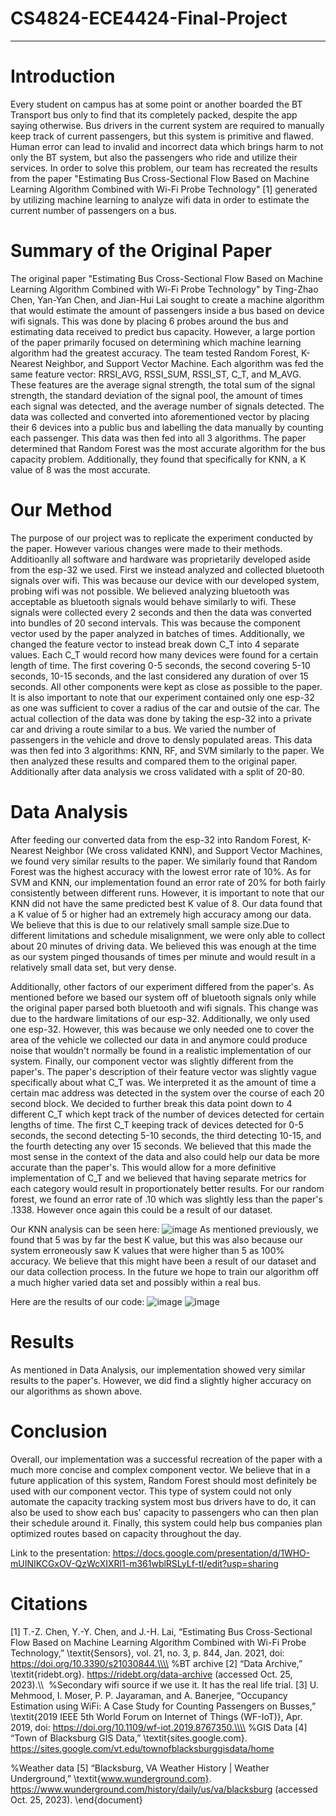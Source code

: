 # CS4824-ECE4424-Final-Project
---
# Introduction
Every student on campus has at some point or another boarded the BT Transport bus only to find that its completely packed, despite the app saying otherwise. Bus drivers in the current system are required to manually keep track of current passengers, but this system is primitive and flawed. Human error can lead to invalid and incorrect data which brings harm to not only the BT system, but also the passengers who ride and utilize their services. In order to solve this problem, our team has recreated the results from the paper "Estimating Bus Cross-Sectional Flow Based on Machine Learning Algorithm Combined with Wi-Fi Probe Technology" [1] generated by utilizing machine learning to analyze wifi data in order to estimate the current number of passengers on a bus.

# Summary of the Original Paper
The original paper "Estimating Bus Cross-Sectional Flow Based on Machine Learning Algorithm Combined with Wi-Fi Probe Technology" by Ting-Zhao Chen, Yan-Yan Chen, and Jian-Hui Lai sought to create a machine algorithm that would estimate the amount of passengers inside a bus based on device wifi signals. This was done by placing 6 probes around the bus and estimating data received to predict bus capacity. However, a large portion of the paper primarily focused on determining which machine learning algorithm had the greatest accuracy. The team tested Random Forest, K-Nearest Neighbor, and Support Vector Machine. Each algorithm was fed the same feature vector: RRSI_AVG, RSSI_SUM, RSSI_ST, C_T, and M_AVG. These features are the average signal strength, the total sum of the signal strength, the standard deviation of the signal pool, the amount of times each signal was detected, and the average number of signals detected. The data was collected and converted into aforementioned vector by placing their 6 devices into a public bus and labelling the data manually by counting each passenger. This data was then fed into all 3 algorithms. The paper determined that Random Forest was the most accurate algorithm for the bus capacity problem. Additionally, they found that specifically for KNN, a K value of 8 was the most accurate.

# Our Method
The purpose of our project was to replicate the experiment conducted by the paper. However various changes were made to their methods. Additioanlly all software and hardware was proprietarily developed aside from the esp-32 we used. First we instead analyzed and collected bluetooth signals over wifi. This was because our device with our developed system, probing wifi was not possible. We believed analyzing bluetooth was acceptable as bluetooth signals would behave similarly to wifi. These signals were collected every 2 seconds and then the data was converted into bundles of 20 second intervals. This was because the component vector used by the paper analyzed in batches of times. Additionally, we changed the feature vector to instead break down C_T into 4 separate values. Each C_T would record how many devices were found for a certain length of time. The first covering 0-5 seconds, the second covering 5-10 seconds, 10-15 seconds, and the last considered any duration of over 15 seconds. All other components were kept as close as possible to the paper. It is also important to note that our experiment contained only one esp-32 as one was sufficient to cover a radius of the car and outsie of the car. The actual collection of the data was done by taking the esp-32 into a private car and driving a route similar to a bus. We varied the number of passengers in the vehicle and drove to densly populated areas. This data was then fed into 3 algorithms: KNN, RF, and SVM similarly to the paper. We then analyzed these results and compared them to the original paper. Additionally after data analysis we cross validated with a split of 20-80.

# Data Analysis
After feeding our converted data from the esp-32 into Random Forest, K-Nearest Neighbor (We cross validated KNN), and Support Vector Machines, we found very similar results to the paper. We similarly found that Random Forest was the highest accuracy with the lowest error rate of 10%. As for SVM and KNN, our implementation found an error rate of 20% for both fairly consistently between different runs. However, it is important to note that our KNN did not have the same predicted best K value of 8. Our data found that a K value of 5 or higher had an extremely high accuracy among our data. We believe that this is due to our relatively small sample size.Due to different limitations and schedule misalignment, we were only able to collect about 20 minutes of driving data. We believed this was enough at the time as our system pinged thousands of times per minute and would result in a relatively small data set, but very dense. 

Additionally, other factors of our experiment differed from the paper's. As mentioned before we based our system off of bluetooth signals only while the original paper parsed both bluetooth and wifi signals. This change was due to the hardware limitations of our esp-32. Additionally, we only used one esp-32. However, this was because we only needed one to cover the area of the vehicle we collected our data in and anymore could produce noise that wouldn't normally be found in a realistic implementation of our system. Finally, our component vector was slightly different from the paper's. The paper's description of their feature vector was slightly vague specifically about what C_T was. We interpreted it as the amount of time a certain mac address was detected in the system over the course of each 20 second block. We decided to further break this data point down to 4 different C_T which kept track of the number of devices detected for certain lengths of time. The first C_T keeping track of devices detected for 0-5 seconds, the second detecting 5-10 seconds, the third detecting 10-15, and the fourth detecting any over 15 seconds. We believed that this made the most sense in the context of the data and also could help our data be more accurate than the paper's. This would allow for a more definitive implementation of C_T and we believed that having separate metrics for each category would result in proportionately better results. For our random forest, we found an error rate of .10 which was slightly less than the paper's .1338. However once again this could be a result of our dataset.

Our KNN analysis can be seen here:
![image](https://github.com/gshin06/CS4824-ECE4424-Final-Project/assets/149714026/02e2248b-090f-4a33-a609-db16988fb71e)
As mentioned previously, we found that 5 was by far the best K value, but this was also because our system erroneously saw K values that were higher than 5 as 100% accuracy. We believe that this might have been a result of our dataset and our data collection process. In the future we hope to train our algorithm off a much higher varied data set and possibly within a real bus.

Here are the results of our code:
![image](https://github.com/gshin06/CS4824-ECE4424-Final-Project/assets/149714026/c008dcb5-3da2-4a76-b69c-04de65a5fb17)
![image](https://github.com/gshin06/CS4824-ECE4424-Final-Project/assets/149714026/339eba6c-72ff-4733-a6d5-3115dd0c9946)


# Results
As mentioned in Data Analysis, our implementation showed very similar results to the paper's. However, we did find a slightly higher accuracy on our algorithms as shown above. 

# Conclusion
Overall, our implementation was a successful recreation of the paper with a much more concise and complex component vector. We believe that in a future application of this system, Random Forest should most definitely be used with our component vector. This type of system could not only automate the capacity tracking system most bus drivers have to do, it can also be used to show each bus' capacity to passengers who can then plan their schedule around it. Finally, this system could help bus companies plan optimized routes based on capacity throughout the day.

Link to the presentation: https://docs.google.com/presentation/d/1WHO-mUINIKCGxOV-QzWcXIXRl1-m361wblRSLyLf-tI/edit?usp=sharing

# Citations
[1] T.-Z. Chen, Y.-Y. Chen, and J.-H. Lai, “Estimating Bus Cross-Sectional Flow Based on Machine Learning Algorithm Combined with Wi-Fi Probe Technology,” \textit{Sensors}, vol. 21, no. 3, p. 844, Jan. 2021, doi: https://doi.org/10.3390/s21030844.\\\\
‌
%BT archive
[2] “Data Archive,” \textit{ridebt.org}. https://ridebt.org/data-archive (accessed Oct. 25, 2023).\\\\
‌
%Secondary wifi source if we use it. It has the real life trial.
[3] U. Mehmood, I. Moser, P. P. Jayaraman, and A. Banerjee, “Occupancy Estimation using WiFi: A Case Study for Counting Passengers on Busses,” \textit{2019 IEEE 5th World Forum on Internet of Things (WF-IoT)}, Apr. 2019, doi: https://doi.org/10.1109/wf-iot.2019.8767350.\\\\
‌
%GIS Data
[4] “Town of Blacksburg GIS Data,” \textit{sites.google.com}. https://sites.google.com/vt.edu/townofblacksburggisdata/home‌

%Weather data
[5] “Blacksburg, VA Weather History | Weather Underground,” \textit{www.wunderground.com}. https://www.wunderground.com/history/daily/us/va/blacksburg (accessed Oct. 25, 2023).
\end{document}
